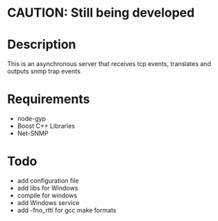 # CAUTION: Still being developed

# Description
This is an asynchronous server that receives tcp events, translates and
outputs snmp trap events

# Requirements
  - node-gyp
  - Boost C++ Libraries
  - Net-SNMP

# Todo
  - add configuration file
  - add libs for Windows
  - compile for windows
  - add Windows service
  - add -fno_rtti for gcc make formats
